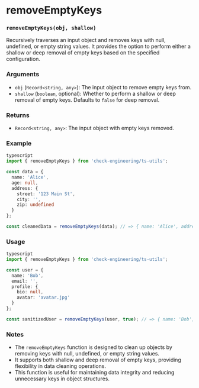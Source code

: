# removeEmptyKeys

### `removeEmptyKeys(obj, shallow)`

Recursively traverses an input object and removes keys with null, undefined, or empty string values. It provides the option to perform either a shallow or deep removal of empty keys based on the specified configuration.

### Arguments

* `obj` (`Record<string, any>`): The input object to remove empty keys from.
* `shallow` (`boolean`, optional): Whether to perform a shallow or deep removal of empty keys. Defaults to `false` for deep removal.

### Returns

* `Record<string, any>`: The input object with empty keys removed.

### Example

```typescript
typescript
import { removeEmptyKeys } from 'check-engineering/ts-utils';

const data = {
  name: 'Alice',
  age: null,
  address: {
    street: '123 Main St',
    city: '',
    zip: undefined
  }
};

const cleanedData = removeEmptyKeys(data); // => { name: 'Alice', address: { street: '123 Main St' } }
```

### Usage

```typescript
typescript
import { removeEmptyKeys } from 'check-engineering/ts-utils';

const user = {
  name: 'Bob',
  email: '',
  profile: {
    bio: null,
    avatar: 'avatar.jpg'
  }
};

const sanitizedUser = removeEmptyKeys(user, true); // => { name: 'Bob', profile: { avatar: 'avatar.jpg' } }
```

### Notes

* The `removeEmptyKeys` function is designed to clean up objects by removing keys with null, undefined, or empty string values.
* It supports both shallow and deep removal of empty keys, providing flexibility in data cleaning operations.
* This function is useful for maintaining data integrity and reducing unnecessary keys in object structures.
